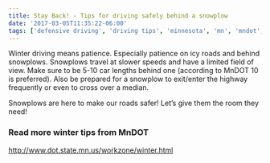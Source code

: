 ```yaml
---
title: Stay Back! - Tips for driving safely behind a snowplow
date: '2017-03-05T11:35:22-06:00'
tags: ['defensive driving', 'driving tips', 'minnesota', 'mn', 'mndot', 'nervous adult', 'nervous drivers', 'safe driving tips', 'snowplow', 'winter driving', 'winter roads']
---
```

Winter driving means patience. Especially patience on icy roads and behind snowplows. Snowplows travel at slower speeds and have a limited field of view. Make sure to be 5-10 car lengths behind one (according to MnDOT 10 is preferred). Also be prepared for a snowplow to exit/enter the highway frequently or even to cross over a median. 

Snowplows are here to make our roads safer! Let’s give them the room they need!

### Read more winter tips from MnDOT

<a href="http://www.dot.state.mn.us/workzone/winter.html" target="_blank">http://www.dot.state.mn.us/workzone/winter.html</a>